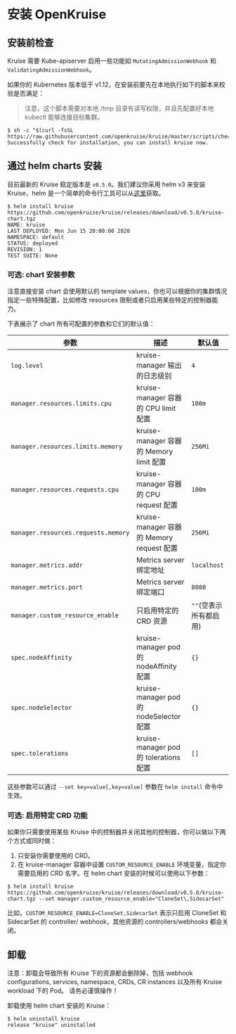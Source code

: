# 安装 OpenKruise

## 安装前检查

Kruise 需要 Kube-apiserver 启用一些功能如 `MutatingAdmissionWebhook` 和 `ValidatingAdmissionWebhook`。

如果你的 Kubernetes 版本低于 v1.12，在安装前要先在本地执行如下的脚本来校验是否满足：

> 注意，这个脚本需要对本地 /tmp 目录有读写权限，并且先配置好本地 kubectl 能够连接目标集群。

```shell
$ sh -c "$(curl -fsSL https://raw.githubusercontent.com/openkruise/kruise/master/scripts/check_for_installation.sh)"
Successfully check for installation, you can install kruise now.
```

## 通过 helm charts 安装

目前最新的 Kruise 稳定版本是 `v0.5.0`。我们建议你采用 helm v3 来安装 Kruise，helm 是一个简单的命令行工具可以从[这里](https://github.com/helm/helm/releases)获取。

```shell
$ helm install kruise https://github.com/openkruise/kruise/releases/download/v0.5.0/kruise-chart.tgz
NAME: kruise
LAST DEPLOYED: Mon Jun 15 20:00:00 2020
NAMESPACE: default
STATUS: deployed
REVISION: 1
TEST SUITE: None
```

### 可选: chart 安装参数

注意直接安装 chart 会使用默认的 template values，你也可以根据你的集群情况指定一些特殊配置，比如修改 resources 限制或者只启用某些特定的控制器能力。

下表展示了 chart 所有可配置的参数和它们的默认值：

| 参数                               | 描述                                                        | 默认值                             |
|-------------------------------------------|--------------------------------------------------------------------|-------------------------------------|
| `log.level`                               | kruise-manager 输出的日志级别                                        | `4`                                 |
| `manager.resources.limits.cpu`            | kruise-manager 容器的 CPU limit 配置                                | `100m`                              |
| `manager.resources.limits.memory`         | kruise-manager 容器的 Memory limit 配置                             | `256Mi`                             |
| `manager.resources.requests.cpu`          | kruise-manager 容器的 CPU request 配置                              | `100m`                              |
| `manager.resources.requests.memory`       | kruise-manager 容器的 Memory request 配置                           | `256Mi`                             |
| `manager.metrics.addr`                    | Metrics server 绑定地址                                             | `localhost`                         |
| `manager.metrics.port`                    | Metrics server 绑定端口                                             | `8080`                              |
| `manager.custom_resource_enable`          | 只启用特定的 CRD 资源                                                | `""`(空表示所有都启用)       |
| `spec.nodeAffinity`                       | kruise-manager pod 的 nodeAffinity 配置                             | `{}`                                |
| `spec.nodeSelector`                       | kruise-manager pod 的 nodeSelector 配置                             | `{}`                                |
| `spec.tolerations`                        | kruise-manager pod 的 tolerations 配置                              | `[]`

这些参数可以通过 `--set key=value[,key=value]` 参数在 `helm install` 命令中生效。

### 可选: 启用特定 CRD 功能

如果你只需要使用某些 Kruise 中的控制器并关闭其他的控制器，你可以做以下两个方式或同时做：

1. 只安装你需要使用的 CRD。
2. 在 kruise-manager 容器中设置 `CUSTOM_RESOURCE_ENABLE` 环境变量，指定你需要启用的 CRD 名字。在 helm chart 安装的时候可以使用以下参数：

```shell
$ helm install kruise https://github.com/openkruise/kruise/releases/download/v0.5.0/kruise-chart.tgz --set manager.custom_resource_enable="CloneSet\,SidecarSet"
```

比如，`CUSTOM_RESOURCE_ENABLE=CloneSet,SidecarSet` 表示只启用 CloneSet 和 SidecarSet 的 controller/ webhook，其他资源的 controllers/webhooks 都会关闭。

## 卸载

注意：卸载会导致所有 Kruise 下的资源都会删除掉，包括 webhook configurations, services, namespace, CRDs, CR instances 以及所有 Kruise workload 下的 Pod。 请务必谨慎操作！

卸载使用 helm chart 安装的 Kruise：

```shell
$ helm uninstall kruise
release "kruise" uninstalled
```
